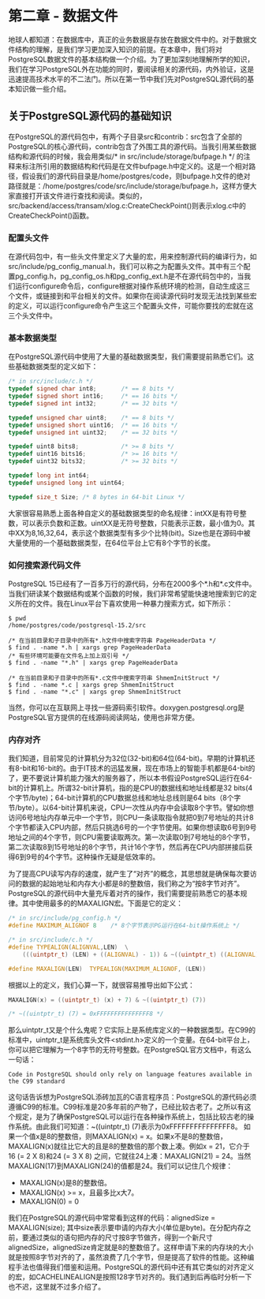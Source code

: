 # 第二章 - 数据文件

地球人都知道：在数据库中，真正的业务数据是存放在数据文件中的。对于数据文件结构的理解，是我们学习更加深入知识的前提。在本章中，我们将对PostgreSQL数据文件的基本结构做一个介绍。为了更加深刻地理解所学的知识，我们在学习PostgreSQL外在功能的同时，要阅读相关的源代码，内外验证，这是迅速提高技术水平的不二法门。所以在第一节中我们先对PostgreSQL源代码的基本知识做一些介绍。

## 关于PostgreSQL源代码的基础知识

在PostgreSQL的源代码包中，有两个子目录src和contrib：src包含了全部的PostgreSQL的核心源代码，contrib包含了外围工具的源代码。当我引用某些数据结构和源代码的时候，我会用类似/* in src/include/storage/bufpage.h */ 的注释来标注所引用的数据结构和代码是在文件bufpage.h中定义的。这是一个相对路径，假设我们的源代码目录是/home/postgres/code，则bufpage.h文件的绝对路径就是：/home/postgres/code/src/include/storage/bufpage.h，这样方便大家直接打开该文件进行查找和阅读。类似的，src/backend/access/transam/xlog.c:CreateCheckPoint()则表示xlog.c中的CreateCheckPoint()函数。

### 配置头文件

在源代码包中，有一些头文件里定义了大量的宏，用来控制源代码的编译行为，如src/include/pg_config_manual.h，我们可以称之为配置头文件。其中有三个配置pg_config.h，pg_config_os.h和pg_config_ext.h是不在源代码包中的，当我们运行configure命令后，configure根据对操作系统环境的检测，自动生成这三个文件，或链接到和平台相关的文件。如果你在阅读源代码时发现无法找到某些宏的定义，可以运行configure命令产生这三个配置头文件，可能你要找的宏就在这三个头文件中。

### 基本数据类型

在PostgreSQL源代码中使用了大量的基础数据类型，我们需要提前熟悉它们。这些基础数据类型的定义如下：
```c
/* in src/include/c.h */
typedef signed char int8;       /* == 8 bits */
typedef signed short int16;     /* == 16 bits */
typedef signed int int32;       /* == 32 bits */

typedef unsigned char uint8;    /* == 8 bits */
typedef unsigned short uint16;  /* == 16 bits */
typedef unsigned int uint32;    /* == 32 bits */

typedef uint8 bits8;            /* >= 8 bits */
typedef uint16 bits16;          /* >= 16 bits */
typedef uint32 bits32;          /* >= 32 bits */

typedef long int int64;
typedef unsigned long int uint64;

typedef size_t Size; /* 8 bytes in 64-bit Linux */
```
大家很容易熟悉上面各种自定义的基础数据类型的命名规律：intXX是有符号整数，可以表示负数和正数。uintXX是无符号整数，只能表示正数，最小值为0。其中XX为8,16,32,64，表示这个数据类型有多少个比特(bit)。Size也是在源码中被大量使用的一个基础数据类型，在64位平台上它有8个字节的长度。

### 如何搜索源代码文件

PostgreSQL 15已经有了一百多万行的源代码，分布在2000多个*.h和*.c文件中。当我们研读某个数据结构或某个函数的时候，我们非常希望能快速地搜索到它的定义所在的文件。我在Linux平台下喜欢使用一种暴力搜索方式，如下所示：
```
$ pwd
/home/postgres/code/postgresql-15.2/src

/* 在当前目录和子目录中的所有*.h文件中搜索字符串 PageHeaderData */
$ find . -name *.h | xargs grep PageHeaderData
/* 有些环境可能要在文件名上加上双引号 */
$ find . -name "*.h" | xargs grep PageHeaderData

/* 在当前目录和子目录中的所有*.c文件中搜索字符串 ShmemInitStruct */
$ find . -name *.c | xargs grep ShmemInitStruct
$ find . -name "*.c" | xargs grep ShmemInitStruct
```
当然，你可以在互联网上寻找一些源码索引软件。doxygen.postgresql.org是PostgreSQL官方提供的在线源码阅读网站，使用也非常方便。

### 内存对齐

我们知道，目前常见的计算机分为32位(32-bit)和64位(64-bit)。早期的计算机还有8-bit和16-bit的。由于IT技术的迅猛发展，现在市场上的智能手机都是64-bit的了，更不要说计算机能力强大的服务器了，所以本书假设PostgreSQL运行在64-bit的计算机上。所谓32-bit计算机，指的是CPU的数据线和地址线都是32 bits(4个字节/byte)；64-bit计算机的CPU数据总线和地址总线则是64 bits（8个字节/byte）。以64-bit计算机来说，CPU一次性从内存中会读取8个字节。譬如你想访问6号地址内存单元中一个字节，则CPU一条读取指令就把0到7号地址的共计8个字节都读入CPU内部，然后只挑选6号的一个字节使用。如果你想读取6号到9号地址之间的4个字节，则CPU需要读取两次。第一次读取0到7号地址的8个字节，第二次读取8到15号地址的8个字节，共计16个字节，然后再在CPU内部拼接后获得6到9号的4个字节。这种操作无疑是低效率的。

为了提高CPU读写内存的速度，就产生了“对齐”的概念，其思想就是确保每次要访问的数据的起始地址和内存大小都是8的整数倍，我们称之为“按8字节对齐”。PostgreSQL的源代码中大量充斥着对齐的操作，我们需要提前熟悉它的基本规律。其中使用最多的的MAXALIGN宏。下面是它的定义：
```c
/* in src/include/pg_config.h */
#define MAXIMUM_ALIGNOF 8    /* 8个字节表示PG运行在64-bit操作系统上 */

/* in src/include/c.h */
#define TYPEALIGN(ALIGNVAL,LEN)  \
    (((uintptr_t) (LEN) + ((ALIGNVAL) - 1)) & ~((uintptr_t) ((ALIGNVAL) - 1)))

#define MAXALIGN(LEN)  TYPEALIGN(MAXIMUM_ALIGNOF, (LEN))
```
根据以上的定义，我们心算一下，就很容易推导出如下公式：
```c
MAXALIGN(x) = ((uintptr_t) (x) + 7) & ~((uintptr_t) (7))

/* ~((uintptr_t) (7) = 0xFFFFFFFFFFFFFFF8 */
```
那么uintptr_t又是个什么鬼呢？它实际上是系统库定义的一种数据类型。在C99的标准中，uintptr_t是系统库头文件<stdint.h>定义的一个变量。在64-bit平台上，你可以把它理解为一个8字节的无符号整数。在PostgreSQL官方文档中，有这么一句话：
```
Code in PostgreSQL should only rely on language features available in the C99 standard
```
这句话告诉想为PostgreSQL添砖加瓦的C语言程序员：PostgreSQL的源代码必须遵循C99的标准。C99标准是20多年前的产物了，已经比较古老了。之所以有这个规定，是为了确保PostgreSQL可以运行在各种操作系统上，包括比较古老的操作系统。由此我们可知道：~((uintptr_t) (7)表示为0xFFFFFFFFFFFFFFF8。 如果一个值x是8的整数倍，则MAXALIGN(x) = x。如果x不是8的整数倍，MAXALIGN(x)就往比它大的且是8的整数倍的那个数上凑。例如x = 21，它介于16 (= 2 X 8)和24 (= 3 X 8) 之间，它就往24上凑：MAXALIGN(21) = 24。当然MAXALIGN(17)到MAXALIGN(24)的值都是24。我们可以记住几个规律：
- MAXALIGN(x)是8的整数倍。
- MAXALIGN(x) >= x，且最多比x大7。
- MAXALIGN(0) = 0

我们在PostgreSQL的源代码中常常看到这样的代码：alignedSize = MAXALIGN(size); 其中size表示要申请的内存大小(单位是byte)。在分配内存之前，要通过类似的语句把内存的尺寸按8字节做齐，得到一个新尺寸alignedSize，alignedSize肯定就是8的整数倍了。这样申请下来的内存块的大小就是按照8字节对齐的了，虽然浪费了几个字节，但是提高了软件的性能。这种编程手法也值得我们借鉴和运用。PostgreSQL的源代码中还有其它类似的对齐定义的宏，如CACHELINEALIGN是按照128字节对齐的。我们遇到后再临时分析一下也不迟，这里就不过多介绍了。

<!--
### GDB的使用

虽然我们可以通过阅读介绍PostgreSQL内部技术内幕的资料来深入学习PostgreSQL，但是千看万看，不如撸起袖子自己干。只有自己动手运行和单步调试PostgreSQL软件，才能获得第一手的知识。通过调试PostgreSQL获得的很多知识是很微妙的，且无法在互联网上找到，但是对于清晰的理解又非常关键。所以大家一定要在学习到一定程度后自己调试源代码。所使用的调试器，自然是大名鼎鼎的gdb了。下面我分享一下我在使用gdb调试PostgreSQL过程中的一些使用技巧。

这部分内容有待补充。。。。。。
-->


